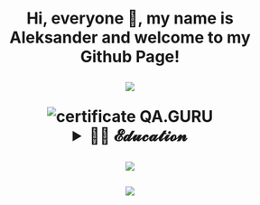 <h1 align="center">Hi, everyone 🤠, my name is Aleksander and welcome to my Github Page!
<!-- Typing SVG by DenverCoder1 - https://github.com/DenverCoder1/readme-typing-svg -->
<p align="center">
  <a href="https://github.com/DenverCoder1/readme-typing-svg"><img src="https://readme-typing-svg.herokuapp.com/?lines=My+name+is+Aleksander;I+work+as+a+QA+Engineer+in+Sber+Company;&font=Fira%20Code&center=true&width=650&height=50&color=e28920&vCenter=true&size=28"></a>
</p>
<img src="[https://disk.yandex.ru/i/KX0Fnqk_O13_jQ](https://pic.rutubelist.ru/video/17/b1/17b100a0bcbc6e5e8d11101cde21aca7.jpg)" alt="certificate QA.GURU" />

<!-- Education section -->
<details>	
  <summary>👨‍🎓 𝓔𝓭𝓾𝓬𝓪𝓽𝓲𝓸𝓷</summary>
<tr>
    <td width="30%" valign="center">
        </td>
        <td valign="middle">𝒮𝒸𝒽𝑜𝑜𝓁 𝑜𝒻 𝒜𝓊𝓉𝑜𝓂𝒶𝓉𝒾𝑜𝓃 𝒯𝑒𝓈𝓉𝒾𝓃𝑔 𝐸𝓃𝑔𝒾𝓃𝑒𝑒𝓇𝓈 
            </br><a target="_blank" href="https://qa.guru">QA.GURU</a>. </br>
        </td>
        <img src="https://disk.yandex.ru/i/KX0Fnqk_O13_jQ" alt="certificate QA.GURU" />
    </tr>
</tr>
</table>
</br>
  </details>

![](https://github-profile-summary-cards.vercel.app/api/cards/stats?username=Suneks&theme=monokai)

![](https://github-profile-summary-cards.vercel.app/api/cards/profile-details?username=Suneks&theme=monokai)
